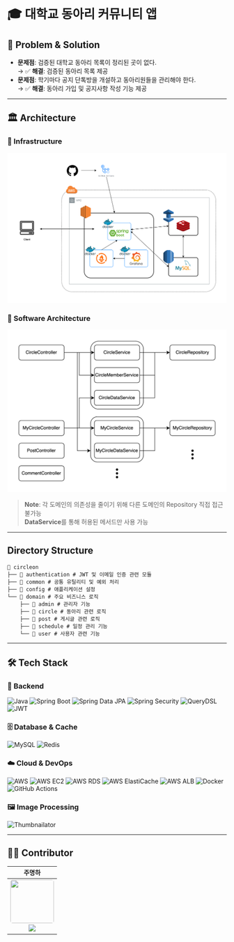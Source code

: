 # 🎓 대학교 동아리 커뮤니티 앱

## 📌 Problem & Solution

- **문제점**: 검증된 대학교 동아리 목록이 정리된 곳이 없다.  
  → ✅ **해결**: 검증된 동아리 목록 제공
- **문제점**: 학기마다 공지 단톡방을 개설하고 동아리원들을 관리해야 한다.  
  → ✅ **해결**: 동아리 가입 및 공지사항 작성 기능 제공

---

## 🏛️ Architecture

### 🔹 Infrastructure
![Infrastructure](./docs/system_architecture_v1.png)

### 🔹 Software Architecture
![Software Architecture](./docs/Software_Architecture.png)

> **Note**: 각 도메인의 의존성을 줄이기 위해 다른 도메인의 Repository 직접 접근 불가능  
> **DataService**를 통해 허용된 메서드만 사용 가능

---

## Directory Structure

```
📂 circleon 
├── 📂 authentication # JWT 및 이메일 인증 관련 모듈 
├── 📂 common # 공통 유틸리티 및 예외 처리 
├── 📂 config # 애플리케이션 설정
└── 📂 domain # 주요 비즈니스 로직 
    ├── 📂 admin # 관리자 기능 
    ├── 📂 circle # 동아리 관련 로직 
    ├── 📂 post # 게시글 관련 로직 
    ├── 📂 schedule # 일정 관리 기능 
    └── 📂 user # 사용자 관련 기능
```

---

## 🛠 Tech Stack

### 🎯 Backend
<img src="https://img.shields.io/badge/Java-007396?style=for-the-badge&logo=java&logoColor=white" alt="Java" height="20">  <img src="https://img.shields.io/badge/Spring%20Boot-6DB33F?style=for-the-badge&logo=springboot&logoColor=white" alt="Spring Boot" height="20">  <img src="https://img.shields.io/badge/Spring%20Data%20JPA-6DB33F?style=for-the-badge&logo=spring&logoColor=white" alt="Spring Data JPA" height="20">  <img src="https://img.shields.io/badge/Spring%20Security-6DB33F?style=for-the-badge&logo=springsecurity&logoColor=white" alt="Spring Security" height="20">  <img src="https://img.shields.io/badge/QueryDSL-005F80?style=for-the-badge&logo=apachekafka&logoColor=white" alt="QueryDSL" height="20">  <img src="https://img.shields.io/badge/JWT-000000?style=for-the-badge&logo=jsonwebtokens&logoColor=white" alt="JWT" height="20">  

### 🗄️ Database & Cache
<img src="https://img.shields.io/badge/MySQL-4479A1?style=for-the-badge&logo=mysql&logoColor=white" alt="MySQL" height="20"> <img src="https://img.shields.io/badge/Redis-DC382D?style=for-the-badge&logo=redis&logoColor=white" alt="Redis" height="20">

### ☁️ Cloud & DevOps
<img src="https://img.shields.io/badge/AWS-FF9900?style=for-the-badge&logo=amazonaws&logoColor=white" alt="AWS" height="20"> <img src="https://img.shields.io/badge/AWS%20EC2-FF9900?style=for-the-badge&logo=amazonec2&logoColor=white" alt="AWS EC2" height="20"> <img src="https://img.shields.io/badge/AWS%20RDS-527FFF?style=for-the-badge&logo=amazonrds&logoColor=white" alt="AWS RDS" height="20"> <img src="https://img.shields.io/badge/AWS%20ElastiCache-527FFF?style=for-the-badge&logo=amazonaws&logoColor=white" alt="AWS ElastiCache" height="20"> <img src="https://img.shields.io/badge/AWS%20ALB-232F3E?style=for-the-badge&logo=amazonaws&logoColor=white" alt="AWS ALB" height="20">
<img src="https://img.shields.io/badge/Docker-2496ED?style=for-the-badge&logo=docker&logoColor=white" alt="Docker" height="20"> <img src="https://img.shields.io/badge/GitHub%20Actions-2088FF?style=for-the-badge&logo=githubactions&logoColor=white" alt="GitHub Actions" height="20">

### 🖼️ Image Processing
<img src="https://img.shields.io/badge/Thumbnailator-0078D7?style=for-the-badge&logo=java&logoColor=white" alt="Thumbnailator" height="20">

---

## 👨‍💻 Contributor

| 주명하 |
|:---:|
| <a href="https://github.com/myeongha" target="_blank"><img src="https://github.com/myeongha.png" width="100" height="100" style="border-radius: 5%;"></a> <br/> <a href="https://github.com/myeongha" target="_blank"><img src="https://img.shields.io/badge/myeongha-181717?style=for-the-social&logo=github&logoColor=white"/></a> |
